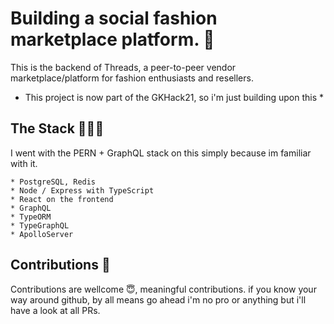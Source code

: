 # Building a social fashion marketplace platform. 👢

This is the backend of Threads, a peer-to-peer vendor marketplace/platform for fashion enthusiasts and resellers. 

* This project is now part of the GKHack21, so i'm just building upon this *

## The Stack 👨🏽‍💻

I went with the PERN + GraphQL stack on this simply because im familiar with it.

    * PostgreSQL, Redis
    * Node / Express with TypeScript
    * React on the frontend
    * GraphQL
    * TypeORM 
    * TypeGraphQL
    * ApolloServer

## Contributions 🤝

Contributions are wellcome 😇, meaningful contributions. if you know your way around github, by all means go ahead i'm no pro or anything but i'll have a look at all PRs.